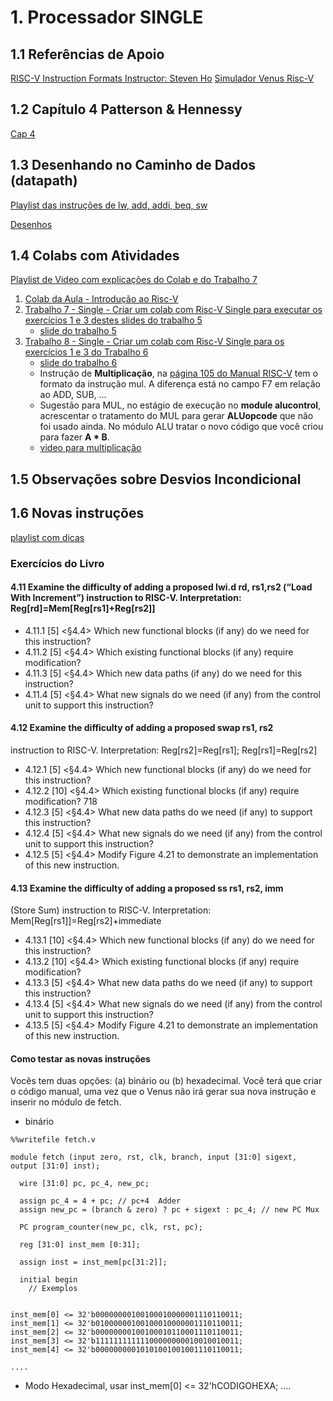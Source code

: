 # 1. Processador SINGLE
## 1.1 Referências de Apoio

[RISC-V Instruction Formats Instructor: Steven Ho](https://inst.eecs.berkeley.edu/~cs61c/resources/su18_lec/Lecture7.pdf)
[Simulador Venus Risc-V](https://www.kvakil.me/venus/)  

## 1.2 Capítulo 4 Patterson & Hennessy

[Cap 4](https://docs.google.com/presentation/d/1ztqfccs7TybpBk6Xqyg3BRS_BEc2WtihyqBCcf3xrYM/edit?usp=sharing)

## 1.3 Desenhando no Caminho de Dados (datapath)

[Playlist das instruções de lw, add, addi, beq, sw](https://www.youtube.com/playlist?list=PLcvOyD_LMr6mFm26DMPe7K3OSu-Xg__Qw)

[Desenhos](https://github.com/arduinoufv/inf250/tree/master/Processador_single_RISCV/download)


## 1.4 Colabs com Atividades

[Playlist de Video com explicações do Colab e do Trabalho 7](https://www.youtube.com/playlist?list=PLcvOyD_LMr6mU_meF6qWvihjkHF-uvOyv)

1. [Colab da Aula  - Introdução ao Risc-V](https://colab.research.google.com/drive/1XkxRqHZj5ThDPqzUIhUvCuLqHXkpQjmR?usp=sharing)
2. [Trabalho 7 -  Single - Criar um colab com Risc-V Single para executar os exercícios 1 e 3 destes slides do trabalho 5](https://colab.research.google.com/drive/1PEg0gvAXiHs0GhQWVhOvm9gOVtZnkOgG?usp=sharing#scrollTo=Fp5Rgb6pb6w6)  
      * [slide do trabalho 5](https://docs.google.com/presentation/d/1tb34UEvhoxoEdC1_fbXu3UY-vA_RvBoIy57_NG5N2Qc/edit#slide=id.p7)
3. [Trabalho 8 - Single - Criar um colab com Risc-V Single para os exercícios 1 e 3 do Trabalho 6](https://colab.research.google.com/drive/1FIC4w17bZtIr2djhGwYvGQNEEzwl87vk?usp=sharing) 
      * [slide do trabalho 6](https://docs.google.com/document/d/1wMJk3otIeWT4rnDVzL0sVWsuRHCk6-ejPcGKlKKMZQI/edit?usp=sharing)
      * Instrução de **Multiplicação**, na [página 105 do Manual RISC-V](https://riscv.org//wp-content/uploads/2017/05/riscv-spec-v2.2.pdf) tem o formato da instrução mul. A diferença está no campo F7 em relação ao ADD, SUB, ... 
      * Sugestão para MUL, no estágio de execução no **module alucontrol**, acrescentar o tratamento do MUL para gerar **ALUopcode** que não foi usado ainda. No módulo ALU tratar o novo código que você criou para fazer **A * B**.
      * [video para multiplicação](https://youtu.be/kEYH77u0P8U)

## 1.5 Observações sobre Desvios Incondicional

## 1.6 Novas instruções

[playlist com dicas](https://www.youtube.com/playlist?list=PLcvOyD_LMr6lrAXquopQQ5q7MZzpoXHv_)

### Exercícios do Livro 
#### 4.11 Examine the difficulty of adding a proposed lwi.d rd, rs1,rs2 (“Load With Increment”) instruction to RISC-V. Interpretation: Reg[rd]=Mem[Reg[rs1]+Reg[rs2]]
* 4.11.1 [5] <§4.4> Which new functional blocks (if any) do we need
for this instruction?
* 4.11.2 [5] <§4.4> Which existing functional blocks (if any) require
modification?
* 4.11.3 [5] <§4.4> Which new data paths (if any) do we need for
this instruction?
* 4.11.4 [5] <§4.4> What new signals do we need (if any) from the
control unit to support this instruction?
#### 4.12 Examine the difficulty of adding a proposed swap rs1, rs2
instruction to RISC-V.
Interpretation: Reg[rs2]=Reg[rs1]; Reg[rs1]=Reg[rs2]
* 4.12.1 [5] <§4.4> Which new functional blocks (if any) do we need
for this instruction?
* 4.12.2 [10] <§4.4> Which existing functional blocks (if any) require
modification?
718
* 4.12.3 [5] <§4.4> What new data paths do we need (if any) to
support this instruction?
* 4.12.4 [5] <§4.4> What new signals do we need (if any) from the
control unit to support this instruction?
* 4.12.5 [5] <§4.4> Modify Figure 4.21 to demonstrate an
implementation of this new instruction.

#### 4.13 Examine the difficulty of adding a proposed ss rs1, rs2, imm
(Store Sum) instruction to RISC-V.
Interpretation: Mem[Reg[rs1]]=Reg[rs2]+immediate
* 4.13.1 [10] <§4.4> Which new functional blocks (if any) do we
need for this instruction?
* 4.13.2 [10] <§4.4> Which existing functional blocks (if any) require
modification?
* 4.13.3 [5] <§4.4> What new data paths do we need (if any) to
support this instruction?
* 4.13.4 [5] <§4.4> What new signals do we need (if any) from the
control unit to support this instruction?
* 4.13.5 [5] <§4.4> Modify Figure 4.21 to demonstrate an
implementation of this new instruction.

#### Como testar as novas instruções

Vocês tem duas opções: (a) binário ou (b) hexadecimal. Você terá que criar o código manual, uma vez que o Venus não irá gerar sua nova instrução e inserir no módulo de fetch.

* binário
``` 
%%writefile fetch.v

module fetch (input zero, rst, clk, branch, input [31:0] sigext, output [31:0] inst);
  
  wire [31:0] pc, pc_4, new_pc;

  assign pc_4 = 4 + pc; // pc+4  Adder
  assign new_pc = (branch & zero) ? pc + sigext : pc_4; // new PC Mux

  PC program_counter(new_pc, clk, rst, pc);

  reg [31:0] inst_mem [0:31];

  assign inst = inst_mem[pc[31:2]];

  initial begin
    // Exemplos


inst_mem[0] <= 32'b00000000100100010000001110110011;
inst_mem[1] <= 32'b01000000100100010000001110110011;
inst_mem[2] <= 32'b00000000100100010110001110110011;
inst_mem[3] <= 32'b11111111111100000000010010010011;
inst_mem[4] <= 32'b00000000010101001001001110110011;

....
```
* Modo Hexadecimal, usar inst_mem[0] <= 32'hCODIGOHEXA; ....
